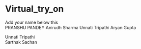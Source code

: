# Virtual_try_on  
Add your name below this  
PRANSHU PANDEY
Anirudh Sharma
Unnati Tripathi
Aryan Gupta

Unnati Tripathi  
Sarthak Sachan 

